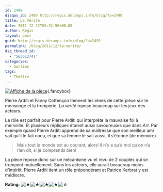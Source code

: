 ```yaml
---
id: 2499
disqus_id: 2499 http://regis.decamps.info/blog/?p=2499
title: La Vérité
date: 2011-12-22T00:32:50+00:00
author: Régis
layout: post
guid: http://regis.decamps.info/blog/?p=2499
permalink: /blog/2011/12/la-verite/
dsq_thread_id:
  - "563613741"
categories:
  - Sorties
tags:
  - Théâtre
---
```

[<img src="/blog/wp-content/uploads/2012/02/la-vérité-233x350.jpg" alt="Affiche de la pièce" title="La Vérité" width="233" height="350" class="alignleft size-medium wp-image-2500" srcset="/blog/wp-content/uploads/2012/02/la-vérité-233x350.jpg 233w, /blog/wp-content/uploads/2012/02/la-vérité.jpg 567w" sizes="(max-width: 233px) 100vw, 233px" />](/blog/wp-content/uploads/2012/02/la-vérité.jpg){.fancybox}
  
Pierre Arditi et Fanny Cottençon tiennent les rênes de cette pièce sur le mensonge et la tromperie. _La vérité_ repose beaucoup sur les jeux des acteurs. 

Le rôle est parfait pour Pierre Arditi qui interprète la mauvaise foi à merveille. Et plusieurs répliques étaient aussi savoureuses que dans _Art_. Par exemple quand Pierre Arditi apprend de sa maîtresse que son meilleur ami sait qu’il le fait cocu, et que sa femme le sait aussi, il s’étonne (de mémoire)

> Mais tout le monde est au courant, alors! Il n’y a qu’à moi qu’on n’a rien dit, si je comprends bien! 

La pièce repose donc sur un mécanisme vu et revu de 2 couples qui se trompent mutuellement. Sans les acteurs, elle aurait beaucoup moins d’intérêt. Pierre Arditi tient un rôle prépondérant et Patrice Kerbrat y est médiocre.

**Rating:** ![&#9733;](/blog/wp-content/plugins/xavins-review-ratings/default/star.png "4/5")![&#9733;](/blog/wp-content/plugins/xavins-review-ratings/default/star.png "4/5")![&#9733;](/blog/wp-content/plugins/xavins-review-ratings/default/star.png "4/5")![&#9733;](/blog/wp-content/plugins/xavins-review-ratings/default/star.png "4/5")![&#9734;](/blog/wp-content/plugins/xavins-review-ratings/default/blank_star.png "4/5") 
